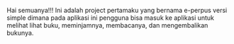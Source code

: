 Hai semuanya!!! Ini adalah project pertamaku yang bernama e-perpus versi simple dimana pada aplikasi ini pengguna bisa masuk ke aplikasi untuk melihat lihat buku, meminjamnya, membacanya, dan mengembalikan bukunya.
